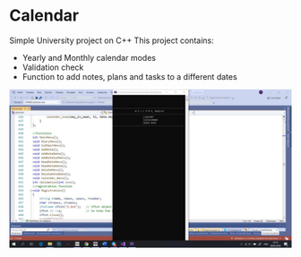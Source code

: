 # Calendar
Simple University project on C++
This project contains:
- Yearly and Monthly calendar modes
- Validation check 
- Function to add notes, plans and tasks to a different dates

!["Screen1"](https://github.com/NodiraTillayeva/Calendar/blob/main/screen1.jpg)
